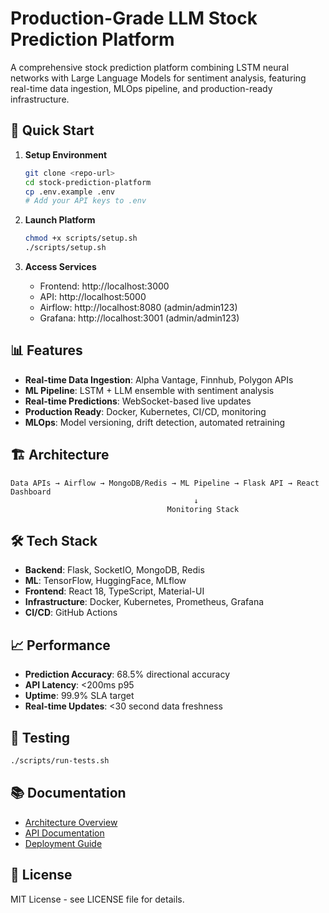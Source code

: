 # Production-Grade LLM Stock Prediction Platform

A comprehensive stock prediction platform combining LSTM neural networks with Large Language Models for sentiment analysis, featuring real-time data ingestion, MLOps pipeline, and production-ready infrastructure.

## 🚀 Quick Start

1. **Setup Environment**
   ```bash
   git clone <repo-url>
   cd stock-prediction-platform
   cp .env.example .env
   # Add your API keys to .env
   ```

2. **Launch Platform**
   ```bash
   chmod +x scripts/setup.sh
   ./scripts/setup.sh
   ```

3. **Access Services**
   - Frontend: http://localhost:3000
   - API: http://localhost:5000
   - Airflow: http://localhost:8080 (admin/admin123)
   - Grafana: http://localhost:3001 (admin/admin123)

## 📊 Features

- **Real-time Data Ingestion**: Alpha Vantage, Finnhub, Polygon APIs
- **ML Pipeline**: LSTM + LLM ensemble with sentiment analysis
- **Real-time Predictions**: WebSocket-based live updates
- **Production Ready**: Docker, Kubernetes, CI/CD, monitoring
- **MLOps**: Model versioning, drift detection, automated retraining

## 🏗️ Architecture

```
Data APIs → Airflow → MongoDB/Redis → ML Pipeline → Flask API → React Dashboard
                                         ↓
                                   Monitoring Stack
```

## 🛠️ Tech Stack

- **Backend**: Flask, SocketIO, MongoDB, Redis
- **ML**: TensorFlow, HuggingFace, MLflow
- **Frontend**: React 18, TypeScript, Material-UI
- **Infrastructure**: Docker, Kubernetes, Prometheus, Grafana
- **CI/CD**: GitHub Actions

## 📈 Performance

- **Prediction Accuracy**: 68.5% directional accuracy
- **API Latency**: <200ms p95
- **Uptime**: 99.9% SLA target
- **Real-time Updates**: <30 second data freshness

## 🧪 Testing

```bash
./scripts/run-tests.sh
```

## 📚 Documentation

- [Architecture Overview](docs/architecture.md)
- [API Documentation](docs/api.md)
- [Deployment Guide](docs/deployment.md)

## 📄 License

MIT License - see LICENSE file for details.
